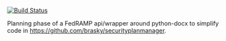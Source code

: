 [![Build Status](https://travis-ci.org/brasky/python-ssp.svg?branch=master)](https://travis-ci.org/brasky/python-ssp)

Planning phase of a FedRAMP api/wrapper around python-docx to simplify code in https://github.com/brasky/securityplanmanager. 